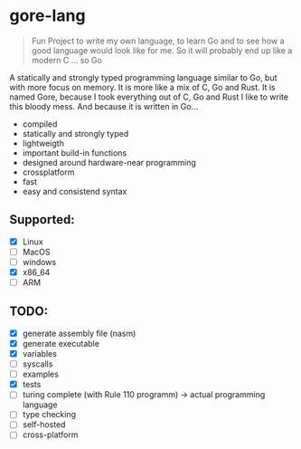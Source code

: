 # gore-lang

> Fun Project to write my own language, to learn Go and to see how a good language would look like for me. So it will probably end up like a modern C ... so Go

A statically and strongly typed programming language similar to Go, but with more focus on memory. It is more like a mix of C, Go and Rust. 
It is named Gore, because I took everything out of C, Go and Rust I like to write this bloody mess.
And because it is written in Go...

* compiled
* statically and strongly typed
* lightweigth
* important build-in functions
* designed around hardware-near programming
* crossplatform
* fast
* easy and consistend syntax

## Supported:
* [x] Linux
* [ ] MacOS
* [ ] windows
* [x] x86_64
* [ ] ARM

## TODO:
* [x] generate assembly file (nasm)
* [x] generate executable
* [x] variables
* [ ] syscalls
* [ ] examples
* [x] tests
* [ ] turing complete (with Rule 110 programm) -> actual programming language
* [ ] type checking
* [ ] self-hosted
* [ ] cross-platform
